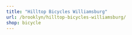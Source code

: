 ```yaml
---
title: "Hilltop Bicycles Williamsburg"
url: /brooklyn/hilltop-bicycles-williamsburg/
shop: bicycle
---
```

